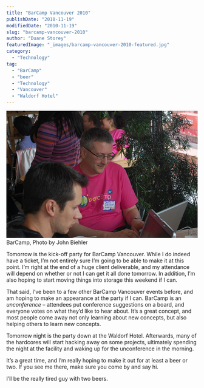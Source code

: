 ```yaml
---
title: "BarCamp Vancouver 2010"
publishDate: "2010-11-19"
modifiedDate: "2010-11-19"
slug: "barcamp-vancouver-2010"
author: "Duane Storey"
featuredImage: "_images/barcamp-vancouver-2010-featured.jpg"
category:
  - "Technology"
tag:
  - "BarCamp"
  - "beer"
  - "Technology"
  - "Vancouver"
  - "Waldorf Hotel"
---
```


[![](_images/barcamp-vancouver-2010-1.jpg "BarCamp Vancouver")](http://www.flickr.com/photos/retrocactus/1163998079/)BarCamp, Photo by John Biehler



Tomorrow is the kick-off party for BarCamp Vancouver. While I do indeed have a ticket, I’m not entirely sure I’m going to be able to make it at this point. I’m right at the end of a huge client deliverable, and my attendance will depend on whether or not I can get it all done tomorrow. In addition, I’m also hoping to start moving things into storage this weekend if I can.

That said, I’ve been to a few other BarCamp Vancouver events before, and am hoping to make an appearance at the party if I can. BarCamp is an *unconference* – attendees put conference suggestions on a board, and everyone votes on what they’d like to hear about. It’s a great concept, and most people come away not only learning about new concepts, but also helping others to learn new concepts.

Tomorrow night is the party down at the Waldorf Hotel. Afterwards, many of the hardcores will start hacking away on some projects, ultimately spending the night at the facility and waking up for the unconference in the morning.

It’s a great time, and I’m really hoping to make it out for at least a beer or two. If you see me there, make sure you come by and say hi.

I’ll be the really tired guy with two beers.